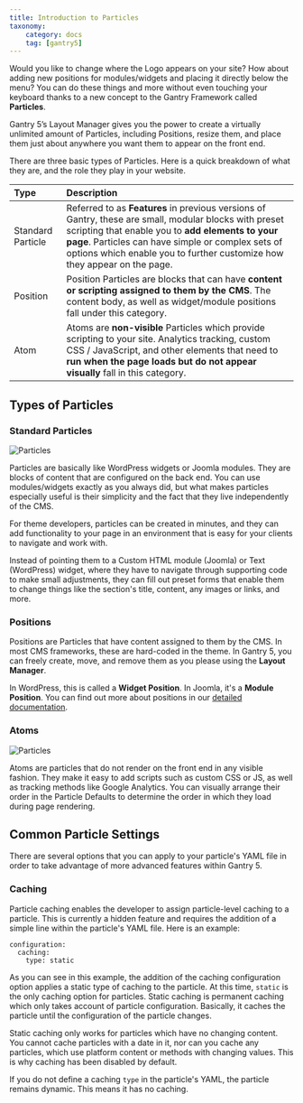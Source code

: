 ```yaml
---
title: Introduction to Particles
taxonomy:
    category: docs
    tag: [gantry5]
---
```


Would you like to change where the Logo appears on your site? How about adding new positions for modules/widgets and placing it directly below the menu? You can do these things and more without even touching your keyboard thanks to a new concept to the Gantry Framework called **Particles**.

Gantry 5’s Layout Manager gives you the power to create a virtually unlimited amount of Particles, including Positions, resize them, and place them just about anywhere you want them to appear on the front end. 

There are three basic types of Particles. Here is a quick breakdown of what they are, and the role they play in your website.

| Type              | Description                                                                                                                                                                                                                                                                                 |
| :-----            | :-----                                                                                                                                                                                                                                                                                      |
| Standard Particle | Referred to as **Features** in previous versions of Gantry, these are small, modular blocks with preset scripting that enable you to **add elements to your page**. Particles can have simple or complex sets of options which enable you to further customize how they appear on the page. |
| Position          | Position Particles are blocks that can have **content or scripting assigned to them by the CMS**. The content body, as well as widget/module positions fall under this category.                                                                                                            |
| Atom              | Atoms are **non-visible** Particles which provide scripting to your site. Analytics tracking, custom CSS / JavaScript, and other elements that need to **run when the page loads but do not appear visually** fall in this category.                                                     |

Types of Particles
-----

### Standard Particles

![Particles](particles_1.png?classes=shadow,border)

Particles are basically like WordPress widgets or Joomla modules. They are blocks of content that are configured on the back end. You can use modules/widgets exactly as you always did, but what makes particles especially useful is their simplicity and the fact that they live independently of the CMS.

For theme developers, particles can be created in minutes, and they can add functionality to your page in an environment that is easy for your clients to navigate and work with.

Instead of pointing them to a Custom HTML module (Joomla) or Text (WordPress) widget, where they have to navigate through supporting code to make small adjustments, they can fill out preset forms that enable them to change things like the section's title, content, any images or links, and more.

### Positions

Positions are Particles that have content assigned to them by the CMS. In most CMS frameworks, these are hard-coded in the theme. In Gantry 5, you can freely create, move, and remove them as you please using the **Layout Manager**.

In WordPress, this is called a **Widget Position**. In Joomla, it's a **Module Position**. You can find out more about positions in our [detailed documentation](../position/).

### Atoms

![Particles](particles_2.png?classes=shadow,border)

Atoms are particles that do not render on the front end in any visible fashion. They make it easy to add scripts such as custom CSS or JS, as well as tracking methods like Google Analytics. You can visually arrange their order in the Particle Defaults to determine the order in which they load during page rendering.

Common Particle Settings
-----

There are several options that you can apply to your particle's YAML file in order to take advantage of more advanced features within Gantry 5.

### Caching

Particle caching enables the developer to assign particle-level caching to a particle. This is currently a hidden feature and requires the addition of a simple line within the particle's YAML file. Here is an example:

```
configuration:
  caching:
    type: static
```

As you can see in this example, the addition of the caching configuration option applies a static type of caching to the particle. At this time, `static` is the only caching option for particles. Static caching is permanent caching which only takes account of particle configuration. Basically, it caches the particle until the configuration of the particle changes.
 
Static caching only works for particles which have no changing content. You cannot cache particles with a date in it, nor can you cache any particles, which use platform content or methods with changing values. This is why caching has been disabled by default.

If you do not define a caching `type` in the particle's YAML, the particle remains dynamic. This means it has no caching.

